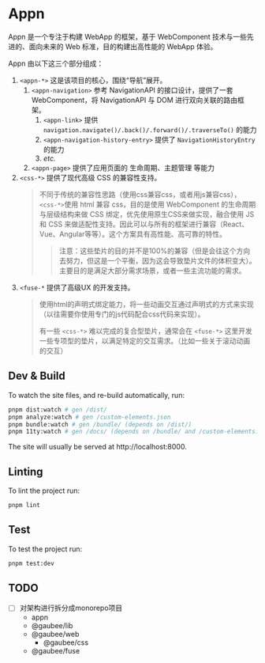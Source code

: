 # Appn

Appn 是一个专注于构建 WebApp 的框架，基于 WebComponent 技术与一些先进的、面向未来的 Web 标准，目的构建出高性能的 WebApp 体验。

Appn 由以下这三个部分组成：

1. `<appn-*>` 这是该项目的核心，围绕“导航”展开。
   1. `<appn-navigation>` 参考 NavigationAPI 的接口设计，提供了一套 WebComponent，将 NavigationAPI 与 DOM 进行双向关联的路由框架。
      1. `<appn-link>` 提供 `navigation.navigate()/.back()/.forward()/.traverseTo()` 的能力
      1. `<appn-navigation-history-entry>` 提供了 `NavigationHistoryEntry` 的能力
      1. _etc._
   1. `<appn-page>` 提供了应用页面的 生命周期、主题管理 等能力
1. `<css-*>` 提供了现代高级 CSS 的兼容性支持。
   > 不同于传统的兼容性思路（使用css兼容css，或者用js兼容css），`<css-*>`使用 html 兼容 css，目的是使用 WebComponent 的生命周期与层级结构来做 CSS 绑定，优先使用原生CSS来做实现，融合使用 JS 和 CSS 来做适配性支持。因此可以与所有的框架进行兼容（React、Vue、Angular等等）。这个方案具有高性能、高可靠的特性。
   >
   > > 注意：这些垫片的目的并不是100%的兼容（但是会往这个方向去努力，但这是一个平衡，因为这会导致垫片文件的体积变大）。主要目的是满足大部分需求场景，或者一些主流功能的需求。
1. `<fuse-*` 提供了高级UX 的开发支持。
   > 使用html的声明式绑定能力，将一些动画交互通过声明式的方式来实现（以往需要你使用专门的js代码配合css代码来实现）。
   >
   > 有一些 `<css-*>` 难以完成的复合型垫片，通常会在 `<fuse-*>` 这里开发一些专项型的垫片，以满足特定的交互需求。（比如一些关于滚动动画的交互）

## Dev & Build

To watch the site files, and re-build automatically, run:

```bash
pnpm dist:watch # gen /dist/
pnpm analyze:watch # gen /custom-elements.json
pnpm bundle:watch # gen /bundle/ (depends on /dist/)
pnpm 11ty:watch # gen /docs/ (depends on /bundle/ and /custom-elements.json)
```

The site will usually be served at http://localhost:8000.

## Linting

To lint the project run:

```bash
pnpm lint
```

## Test

To test the project run:

```bash
pnpm test:dev
```

## TODO

- [ ] 对架构进行拆分成monorepo项目
  - appn
  - @gaubee/lib
  - @gaubee/web
    - @gaubee/css
  - @gaubee/fuse
